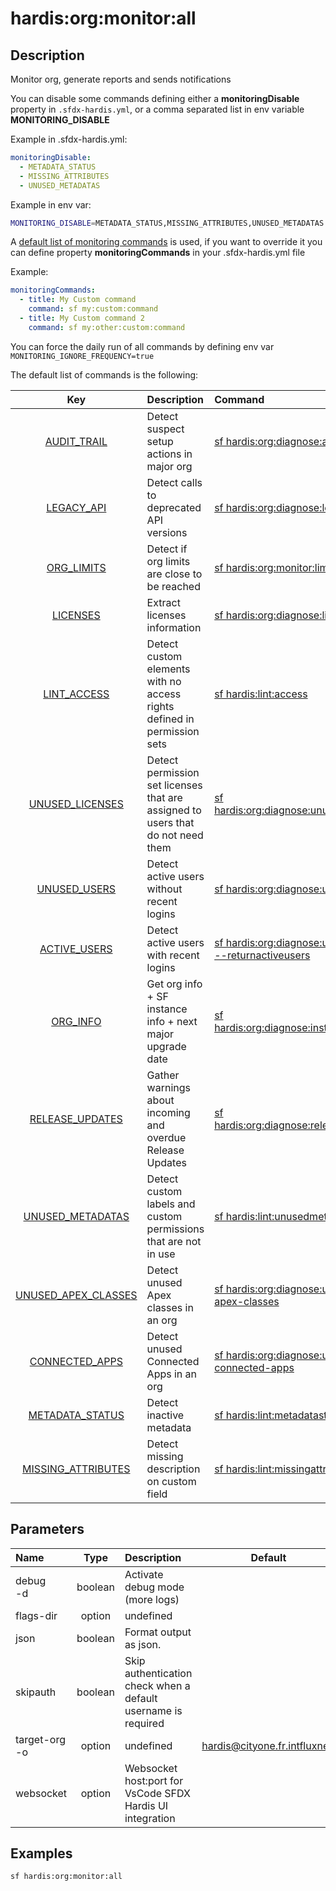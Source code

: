 <!-- This file has been generated with command 'sf hardis:doc:plugin:generate'. Please do not update it manually or it may be overwritten -->
# hardis:org:monitor:all

## Description

Monitor org, generate reports and sends notifications

You can disable some commands defining either a **monitoringDisable** property in `.sfdx-hardis.yml`, or a comma separated list in env variable **MONITORING_DISABLE**

Example in .sfdx-hardis.yml:
  
```yaml
monitoringDisable:
  - METADATA_STATUS
  - MISSING_ATTRIBUTES
  - UNUSED_METADATAS
```
  
Example in env var:

```sh
MONITORING_DISABLE=METADATA_STATUS,MISSING_ATTRIBUTES,UNUSED_METADATAS
```

A [default list of monitoring commands](https://sfdx-hardis.cloudity.com/salesforce-monitoring-home/#monitoring-commands) is used, if you want to override it you can define property **monitoringCommands** in your .sfdx-hardis.yml file

Example:

```yaml
monitoringCommands:
  - title: My Custom command
    command: sf my:custom:command
  - title: My Custom command 2
    command: sf my:other:custom:command
```

You can force the daily run of all commands by defining env var `MONITORING_IGNORE_FREQUENCY=true`

The default list of commands is the following:

|                                               Key                                               | Description                                                                     | Command                                                                                                                    | Frequency |
|:-----------------------------------------------------------------------------------------------:|:--------------------------------------------------------------------------------|:---------------------------------------------------------------------------------------------------------------------------|:---------:|
|         [AUDIT_TRAIL](https://sfdx-hardis.cloudity.com/hardis/org/diagnose/audittrail)          | Detect suspect setup actions in major org                                       | [sf hardis:org:diagnose:audittrail](https://sfdx-hardis.cloudity.com/hardis/org/diagnose/audittrail)                       |   daily   |
|          [LEGACY_API](https://sfdx-hardis.cloudity.com/hardis/org/diagnose/legacyapi)           | Detect calls to deprecated API versions                                         | [sf hardis:org:diagnose:legacyapi](https://sfdx-hardis.cloudity.com/hardis/org/diagnose/legacyapi)                         |   daily   |
|            [ORG_LIMITS](https://sfdx-hardis.cloudity.com/hardis/org/monitor/limits)             | Detect if org limits are close to be reached                                    | [sf hardis:org:monitor:limits](https://sfdx-hardis.cloudity.com/hardis/org/monitor/limits)                                 |   daily   |
|            [LICENSES](https://sfdx-hardis.cloudity.com/hardis/org/diagnose/licenses)            | Extract licenses information                                                    | [sf hardis:org:diagnose:licenses](https://sfdx-hardis.cloudity.com/hardis/org/diagnose/licenses)                           |  weekly   |
|               [LINT_ACCESS](https://sfdx-hardis.cloudity.com/hardis/lint/access)                | Detect custom elements with no access rights defined in permission sets         | [sf hardis:lint:access](https://sfdx-hardis.cloudity.com/hardis/lint/access)                                               |  weekly   |
|     [UNUSED_LICENSES](https://sfdx-hardis.cloudity.com/hardis/org/diagnose/unusedlicenses)      | Detect permission set licenses that are assigned to users that do not need them | [sf hardis:org:diagnose:unusedlicenses](https://sfdx-hardis.cloudity.com/hardis/org/diagnose/unusedlicenses)               |  weekly   |
|        [UNUSED_USERS](https://sfdx-hardis.cloudity.com/hardis/org/diagnose/unusedusers)         | Detect active users without recent logins                                       | [sf hardis:org:diagnose:unusedusers](https://sfdx-hardis.cloudity.com/hardis/org/diagnose/unusedusers)                     |  weekly   |
|        [ACTIVE_USERS](https://sfdx-hardis.cloudity.com/hardis/org/diagnose/unusedusers)         | Detect active users with recent logins                                          | [sf hardis:org:diagnose:unusedusers --returnactiveusers](https://sfdx-hardis.cloudity.com/hardis/org/diagnose/unusedusers) |  weekly   |
|        [ORG_INFO](https://sfdx-hardis.cloudity.com/hardis/org/diagnose/instanceupgrade)         | Get org info + SF instance info + next major upgrade date                       | [sf hardis:org:diagnose:instanceupgrade](https://sfdx-hardis.cloudity.com/hardis/org/diagnose/instanceupgrade)             |  weekly   |
|     [RELEASE_UPDATES](https://sfdx-hardis.cloudity.com/hardis/org/diagnose/releaseupdates)      | Gather warnings about incoming and overdue Release Updates                      | [sf hardis:org:diagnose:releaseupdates](https://sfdx-hardis.cloudity.com/hardis/org/diagnose/releaseupdates)               |  weekly   |
|        [UNUSED_METADATAS](https://sfdx-hardis.cloudity.com/hardis/lint/unusedmetadatas)         | Detect custom labels and custom permissions that are not in use                 | [sf hardis:lint:unusedmetadatas](https://sfdx-hardis.cloudity.com/hardis/lint/unusedmetadatas)                             |  weekly   |
| [UNUSED_APEX_CLASSES](https://sfdx-hardis.cloudity.com/hardis/org/diagnose/unused-apex-classes) | Detect unused Apex classes in an org                                            | [sf hardis:org:diagnose:unused-apex-classes](https://sfdx-hardis.cloudity.com/hardis/org/diagnose/unused-apex-classes)     |  weekly   |
|  [CONNECTED_APPS](https://sfdx-hardis.cloudity.com/hardis/org/diagnose/unused-connected-apps)   | Detect unused Connected Apps in an org                                          | [sf hardis:org:diagnose:unused-connected-apps](https://sfdx-hardis.cloudity.com/hardis/org/diagnose/unused-connected-apps) |  weekly   |
|         [METADATA_STATUS](https://sfdx-hardis.cloudity.com/hardis/lint/metadatastatus)          | Detect inactive metadata                                                        | [sf hardis:lint:metadatastatus](https://sfdx-hardis.cloudity.com/hardis/lint/metadatastatus)                               |  weekly   |
|      [MISSING_ATTRIBUTES](https://sfdx-hardis.cloudity.com/hardis/lint/missingattributes)       | Detect missing description on custom field                                      | [sf hardis:lint:missingattributes](https://sfdx-hardis.cloudity.com/hardis/lint/missingattributes)                         |  weekly   |



## Parameters

| Name              |  Type   | Description                                                   |           Default            | Required | Options |
|:------------------|:-------:|:--------------------------------------------------------------|:----------------------------:|:--------:|:-------:|
| debug<br/>-d      | boolean | Activate debug mode (more logs)                               |                              |          |         |
| flags-dir         | option  | undefined                                                     |                              |          |         |
| json              | boolean | Format output as json.                                        |                              |          |         |
| skipauth          | boolean | Skip authentication check when a default username is required |                              |          |         |
| target-org<br/>-o | option  | undefined                                                     | hardis@cityone.fr.intfluxne2 |          |         |
| websocket         | option  | Websocket host:port for VsCode SFDX Hardis UI integration     |                              |          |         |

## Examples

```shell
sf hardis:org:monitor:all
```


